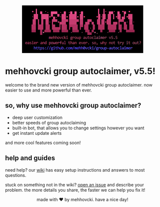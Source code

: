 <div align="center">

![title image](images\title.png)

</div>

# mehhovcki group autoclaimer, v5.5!
welcome to the brand new version of mehhovcki group autoclaimer. now easier to use and more powerful than ever.

## so, why use mehhovcki group autoclaimer?
* deep user customization
* better speeds of group autoclaiming
* built-in bot, that allows you to change settings however you want
* get instant update alerts

and more cool features coming soon!

## help and guides
need help? our [wiki](https://github.com/mehh0vcki/group-autoclaimer/wiki) has easy setup instructions and answers to most questions. 

stuck on something not in the wiki? [open an issue](https://github.com/mehh0vcki/group-autoclaimer/issues) and describe your problem. the more details you share, the faster we can help you fix it!


<div align="center">

made with ❤ by mehhovcki. have a nice day!
